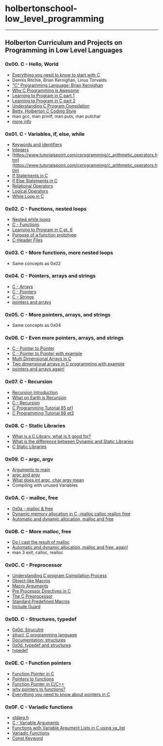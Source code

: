 # holbertonschool-low_level_programming
---
## Holberton Curriculum and Projects on Programming in Low Level Languages

### 0x00. C - Hello, World
* [Everything you need to know to start with C](https://docs.google.com/presentation/d/1ghto-TsXqgPRuEVmiCp7GvGttobdTLF4Yq8IRXwzvHY/edit#slide=id.p)
* Dennis Ritchie, Brian Kernighan, Linus Torvalds
* ["C" Programming Language: Brian Kernighan](https://www.youtube.com/watch?v=de2Hsvxaf8M)
* [Why C Programming is Awesome](https://www.youtube.com/watch?v=smGalmxPVYc)
* [Learning to Program in C part 1](https://www.youtube.com/watch?v=rk2fK2IIiiQ)
* [Learning to Program in C part 2](https://www.youtube.com/watch?v=FwpP_MsZWnU)
* [Understanding C Program Compilation](https://www.youtube.com/watch?v=VDslRumKvRA)
* [Betty, Holberton C Coding Style](https://github.com/holbertonschool/Betty/wiki)
* man gcc, man printf, man puts, man putchar
* [more info](https://twitter.com/unix_byte/status/1024147947393495040?s=21)

### 0x01. C - Variables, if, else, while
* [Keywords and identifiers](http://publications.gbdirect.co.uk/c_book/chapter2/keywords_and_identifiers.html)
* [Integers](http://publications.gbdirect.co.uk/c_book/chapter2/integral_types.html)
* [https://www.tutorialspoint.com/cprogramming/c_arithmetic_operators.htm](https://www.tutorialspoint.com/cprogramming/c_arithmetic_operators.htm)
* [If Statements in C](https://www.cprogramming.com/tutorial/c/lesson2.html)
* [If Else Statements in C](https://www.tutorialspoint.com/cprogramming/if_else_statement_in_c.htm)
* [Relational Operators](https://www.tutorialspoint.com/cprogramming/c_relational_operators.htm)
* [Logical Operators](https://fresh2refresh.com/c-programming/c-operators-expressions/c-logical-operators/)
* [While Loop in C](https://www.youtube.com/watch?v=Ju1LYO9pkaI)

### 0x02. C - Functions, nested loops
* [Nested while loops](https://www.youtube.com/watch?v=Z3iGeQ1gIss)
* [C - Functions](http://www.tutorialspoint.com/cprogramming/c_functions.htm)
* [Learning to Program in C pt. 6](https://www.youtube.com/watch?v=qMlnFwYdqIw)
* [Purpose of a function prototype](https://www.youtube.com/watch?v=qMlnFwYdqIw)
* [C-Header Files](https://www.tutorialspoint.com/cprogramming/c_header_files.htm)

### 0x03. C - More functions, more nested loops
* Same concepts as 0x02

### 0x04. C - Pointers, arrays and strings
* [C - Arrays](https://intranet.hbtn.io/rltoken/JDzn5TfvFN41WKKvjOfvTg)
* [C - Pointers](https://intranet.hbtn.io/rltoken/9CA1cUi3AxHOszdncsKC7g)
* [C - Strings](https://intranet.hbtn.io/rltoken/VBdJIrssmpg5YLOfoGTVnA)
* [pointers and arrays](https://intranet.hbtn.io/rltoken/kVltceqRAnz_WjS9zwYxqw)

### 0x05. C - More pointers, arrays, and strings
* Same concepts as 0x04

### 0x06. C - Even more pointers, arrays, and strings
* [C - Pointer to Pointer](https://intranet.hbtn.io/rltoken/97ic1ots5Y44UW4c5HBtRQ)
* [C - Pointer to Pointer with example](https://intranet.hbtn.io/rltoken/97z8i9z1xAZuuT4rM0UEUg)
* [Multi Dimensional Arrays in C](https://intranet.hbtn.io/rltoken/OINOASSTk6-D9PqX2oZZYw)
* [Two dimensional arrays in C programming with example](https://intranet.hbtn.io/rltoken/i9uZ2jWeVSPZCJpgPheuEA)
* [pointers and arrays again!](https://intranet.hbtn.io/rltoken/pvXJUy7BsqzZhdfEtR6zEw)

### 0x07. C - Recursion
* [Recursion Introduction](https://docs.google.com/presentation/d/1YZJZnrPuu1BGicyO9CRUUiEYSR7iFuPTEHlEjNkr3Hc/edit#slide=id.p)
* [What on Earth is Recursion](https://www.youtube.com/watch?v=Mv9NEXX1VHc)
* [C - Recursion](https://www.tutorialspoint.com/cprogramming/c_recursion.htm)
* [C Programming Tutorial 85 pt1](https://www.youtube.com/watch?v=XGxbXMP6k8k)
* [C Programming Tutorial 86 pt2](https://www.youtube.com/watch?v=7XiIS6HobNs)

### 0x08. C - Static Libraries
* [What is a C Library, what is it good for?](http://docencia.ac.upc.edu/FIB/USO/Bibliografia/unix-c-libraries.html#what_is_a_library)
* [What is the difference between Dynamic and Static Libraries](https://www.youtube.com/watch?v=eW5he5uFBNM)
* [C Static Libraries](https://intranet.hbtn.io/concepts/61)

### 0x09. C - argc, argv
* [Arguments to main](http://publications.gbdirect.co.uk/c_book/chapter10/arguments_to_main.html)
* [argc and argv](http://crasseux.com/books/ctutorial/argc-and-argv.html)
* [What does int argc, char argv mean](https://www.youtube.com/watch?v=aP1ijjeZc24)
* Compiling with unused Variables

### 0x0A. C - malloc, free
* [0x0a - malloc & free](https://docs.google.com/presentation/d/1awucWwPvD8BU783JVqzDXeSerU7eB504M6xRKKZndAI/edit#slide=id.p)
* [Dynamic memory allocation in C -malloc calloc realloc free](https://www.youtube.com/watch?v=xDVC3wKjS64)
* [Automatic and dynamic allocation, malloc and free](https://intranet.hbtn.io/concepts/62)

### 0x0B. C - More malloc, free
* [Do I cast the result of malloc](https://stackoverflow.com/questions/605845/do-i-cast-the-result-of-malloc)
* [Automatic and dynamic allocation, malloc and free, again!](https://intranet.hbtn.io/concepts/62)
* man 3 exit, calloc, realloc

### 0x0C. C - Preprocessor
* [Understanding C program Compilation Process](https://www.youtube.com/watch?v=VDslRumKvRA)
* [Object-like Macros](https://gcc.gnu.org/onlinedocs/gcc-5.1.0/cpp/Object-like-Macros.html#Object-like-Macros)
* [Macro Arguments](https://gcc.gnu.org/onlinedocs/gcc-5.1.0/cpp/Macro-Arguments.html#Macro-Arguments)
* [Pre Processor Directives in C](https://www.youtube.com/watch?v=X6HiYbY3Uak)
* [The C Preprocessor](https://www.cprogramming.com/tutorial/cpreprocessor.html)
* [Standard Predefined Macros](https://gcc.gnu.org/onlinedocs/gcc-5.1.0/cpp/Standard-Predefined-Macros.html#Standard-Predefined-Macros)
* [Include Guard](https://en.wikipedia.org/wiki/Include_guard)

### 0x0D. C - Structures, typedef
* [0x0d. Strucutre](https://docs.google.com/presentation/d/1wy6-h7ox6qUUabC50A6PD5uLiKHasmiOYDk3DwZPfGs/edit#slide=id.g13db114aac_0_149)
* [struct ,C programming language](https://en.wikipedia.org/wiki/Struct_(C_programming_language%29))
* [Documentation: structures](https://github.com/holbertonschool/Betty/wiki/Documentation:-Data-structures)
* [0x0d. typedef and structures](https://docs.google.com/presentation/d/1KNVX4ThB6RGEOFvwMMrHsJzC3EO3G3BaES68szWy9_E/edit#slide=id.g13db114aac_0_250)
* [typedef](http://publications.gbdirect.co.uk/c_book/chapter8/typedef.html)

### 0x0E. C - Function pointers
* [Function Pointer in C](https://www.geeksforgeeks.org/function-pointer-in-c/)
* [Pointers to functions](http://publications.gbdirect.co.uk/c_book/chapter5/function_pointers.html)
* [Function Pointer in C/C++](https://www.youtube.com/watch?v=ynYtgGUNelE)
* [why pointers to functions?](https://www.youtube.com/watch?v=sxTFSDAZM8s&feature=youtu.be)
* [Everything you need to know about pointers in C](https://boredzo.org/pointers/)

### 0x0F. C - Variadic functions
* [stdarg.h](https://en.wikipedia.org/wiki/Stdarg.h)
* [C - Variable Arguments](https://www.tutorialspoint.com/cprogramming/c_variable_arguments.htm)
* [Functions with Variable Argument Lists in C using va_list](https://www.cprogramming.com/tutorial/c/lesson17.html)
* [Variadic Functions](https://www.gnu.org/software/libc/manual/html_node/Variadic-Functions.html)
* [Const Keyword](https://www.youtube.com/watch?v=1W4oyuOdXv8)


